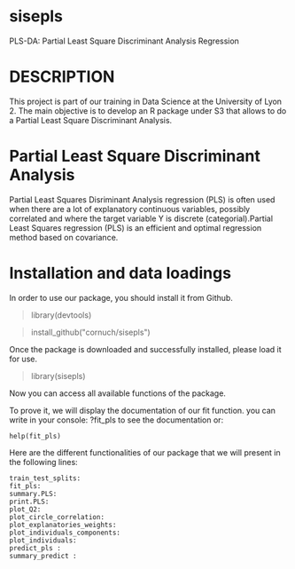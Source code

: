 # sisepls

PLS-DA: Partial Least Square Discriminant Analysis Regression

# DESCRIPTION

This project is part of our training in Data Science at the University of Lyon 2. The main objective is to develop an R package under S3 that allows to do a Partial Least Square Discriminant Analysis. 

# Partial Least Square Discriminant Analysis

Partial Least Squares Disriminant Analysis regression (PLS) is often used when there are a lot of explanatory continuous variables, possibly correlated and where the target variable Y is discrete (categorial).Partial Least Squares regression (PLS) is an efficient and optimal regression method based on covariance. 


# Installation and data loadings

In order to use our package, you should install it from Github.

>library(devtools)

>install_github("cornuch/sisepls")

Once the package is downloaded and successfully installed, please load it for use.

> library(sisepls)

Now you can access all available functions of the package. 
   
To prove it, we will display the documentation of our fit function. you can write in your console: ?fit_pls to see the documentation or:

```
help(fit_pls)
```

Here are the different functionalities of our package that we will present in the following lines: 
  
    train_test_splits:  
    fit_pls:
    summary.PLS:
    print.PLS:
    plot_Q2:
    plot_circle_correlation: 
    plot_explanatories_weights:
    plot_individuals_components:
    plot_individuals:
    predict_pls :
    summary_predict :
